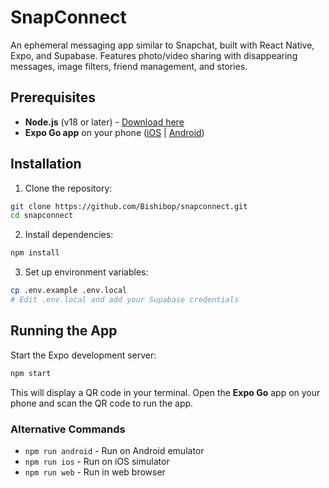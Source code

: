 # SnapConnect

An ephemeral messaging app similar to Snapchat, built with React Native, Expo, and Supabase. Features photo/video sharing with disappearing messages, image filters, friend management, and stories.

## Prerequisites

- **Node.js** (v18 or later) - [Download here](https://nodejs.org/)
- **Expo Go app** on your phone ([iOS](https://apps.apple.com/app/expo-go/id982107779) | [Android](https://play.google.com/store/apps/details?id=host.exp.exponent))

## Installation

1. Clone the repository:
```bash
git clone https://github.com/Bishibop/snapconnect.git
cd snapconnect
```

2. Install dependencies:
```bash
npm install
```

3. Set up environment variables:
```bash
cp .env.example .env.local
# Edit .env.local and add your Supabase credentials
```

## Running the App

Start the Expo development server:
```bash
npm start
```

This will display a QR code in your terminal. Open the **Expo Go** app on your phone and scan the QR code to run the app.

### Alternative Commands
- `npm run android` - Run on Android emulator
- `npm run ios` - Run on iOS simulator  
- `npm run web` - Run in web browser